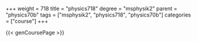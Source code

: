 +++
weight = 718
title = "physics718"
degree = "msphysik2"
parent = "physics70b"
tags = ["msphysik2", "physics718", "physics70b"]
categories = ["course"]
+++

{{< genCoursePage >}}
